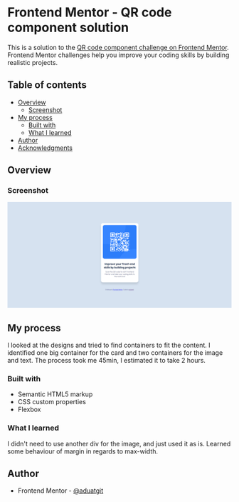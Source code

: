 # Frontend Mentor - QR code component solution

This is a solution to the [QR code component challenge on Frontend Mentor](https://www.frontendmentor.io/challenges/qr-code-component-iux_sIO_H). Frontend Mentor challenges help you improve your coding skills by building realistic projects. 

## Table of contents

- [Overview](#overview)
  - [Screenshot](#screenshot)
- [My process](#my-process)
  - [Built with](#built-with)
  - [What I learned](#what-i-learned)
- [Author](#author)
- [Acknowledgments](#acknowledgments)

## Overview

### Screenshot

![](./screenshot.png)

## My process

I looked at the designs and tried to find containers to fit the content. I identified one big container for the card and two containers for the image and text. The process took me 45min, I estimated it to take 2 hours.

### Built with

- Semantic HTML5 markup
- CSS custom properties
- Flexbox

### What I learned

I didn't need to use another div for the image, and just used it as is. Learned some behaviour of margin in regards to max-width.

## Author

- Frontend Mentor - [@aduatgit](https://www.frontendmentor.io/profile/aduatgit)


